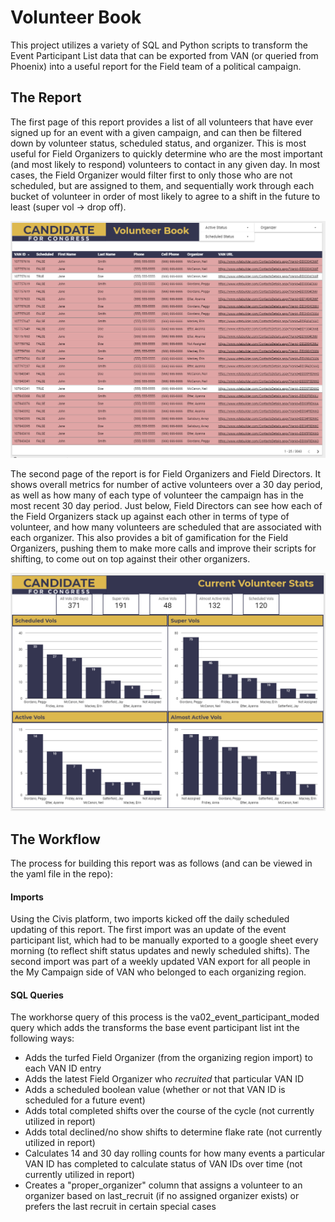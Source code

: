 # Volunteer Book

This project utilizes a variety of SQL and Python scripts to transform the Event Participant List data that can be exported from VAN (or queried from Phoenix) into a useful report for the Field team of a political campaign. 

## The Report

The first page of this report provides a list of all volunteers that have ever signed up for an event with a given campaign, and can then be filtered down by volunteer status, scheduled status, and organizer. This is most useful for Field Organizers to quickly determine who are the most important (and most likely to respond) volunteers to contact in any given day. In most cases, the Field Organizer would filter first to only those who are not scheduled, but are assigned to them, and sequentially work through each bucket of volunteer in order of most likely to agree to a shift in the future to least (super vol -> drop off).

![Volunteer Book Page 1](./pictures/vol_book_page_1.png)

The second page of the report is for Field Organizers and Field Directors. It shows overall metrics for number of active volunteers over a 30 day period, as well as how many of each type of volunteer the campaign has in the most recent 30 day period. Just below, Field Directors can see how each of the Field Organizers stack up against each other in terms of type of volunteer, and how many volunteers are scheduled that are associated with each organizer. This also provides a bit of gamification for the Field Organizers, pushing them to make more calls and improve their scripts for shifting, to come out on top against their other organizers.

![Volunteer Book Page 2](./pictures/vol_book_page_2.png)


## The Workflow

The process for building this report was as follows (and can be viewed in the yaml file in the repo):


#### Imports

Using the Civis platform, two imports kicked off the daily scheduled updating of this report. The first import was an update of the event participant list, which had to be manually exported to a google sheet every morning (to reflect shift status updates and newly scheduled shifts). The second import was part of a weekly updated VAN export for all people in the My Campaign side of VAN who belonged to each organizing region.

#### SQL Queries

The workhorse query of this process is the va02_event_participant_moded query which adds the transforms the base event participant list int the following ways:

- Adds the turfed Field Organizer (from the organizing region import) to each VAN ID entry
- Adds the latest Field Organizer who *recruited* that particular VAN ID
- Adds a scheduled boolean value (whether or not that VAN ID is scheduled for a future event)
- Adds total completed shifts over the course of the cycle (not currently utilized in report)
- Adds total declined/no show shifts to determine flake rate (not currently utilized in report)
- Calculates 14 and 30 day rolling counts for how many events a particular VAN ID has completed to calculate status of VAN IDs over time (not currently utilized in report)
- Creates a "proper_organizer" column that assigns a volunteer to an organizer based on last_recruit (if no assigned organizer exists) or prefers the last recruit in certain special cases

